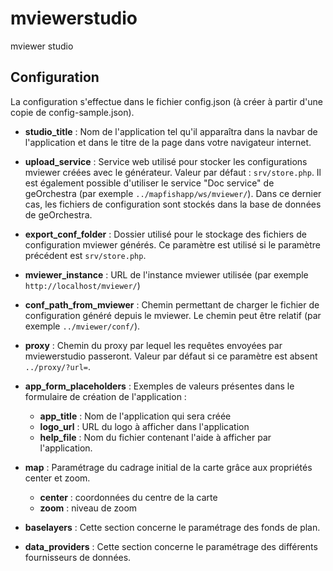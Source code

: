 # mviewerstudio
mviewer studio

Configuration
--------------

La configuration s'effectue dans le fichier config.json (à créer à partir d'une copie de config-sample.json).

* **studio_title** : Nom de l'application tel qu'il apparaîtra dans la navbar de l'application et dans le titre de la
page dans votre navigateur internet.

* **upload_service** : Service web utilisé pour stocker les configurations mviewer créées avec le générateur.
Valeur par défaut : ``srv/store.php``. Il est également possible d'utiliser le service "Doc service" de geOrchestra
(par exemple ``../mapfishapp/ws/mviewer/``). Dans ce dernier cas, les fichiers de configuration sont stockés dans la
base de données de geOrchestra.

* **export_conf_folder** : Dossier utilisé pour le stockage des fichiers de configuration mviewer générés. Ce paramètre
est utilisé si le paramètre précédent est ``srv/store.php``.

* **mviewer_instance** : URL de l'instance mviewer utilisée (par exemple ``http://localhost/mviewer/``)

* **conf_path_from_mviewer** : Chemin permettant de charger le fichier de configuration généré depuis le mviewer.
Le chemin peut être relatif (par exemple ``../mviewer/conf/``).

* **proxy** : Chemin du proxy par lequel les requêtes envoyées par mviewerstudio passeront.
Valeur par défaut si ce paramètre est absent ``../proxy/?url=``.

* **app_form_placeholders** : Exemples de valeurs présentes dans le formulaire de création de l'application :
  * **app_title** : Nom de l'application qui sera créée
  * **logo_url** : URL du logo à afficher dans l'application
  * **help_file** : Nom du fichier contenant l'aide à afficher par l'application.

* **map** : Paramétrage du cadrage initial de la carte grâce aux propriétés center et zoom.
  * **center** : coordonnées du centre de la carte
  * **zoom** : niveau de zoom

* **baselayers** : Cette section concerne le paramétrage des fonds de plan.

* **data_providers** : Cette section concerne le paramétrage des différents fournisseurs de données.
